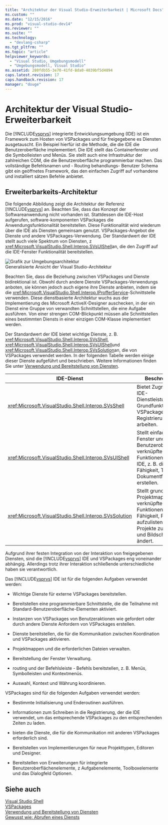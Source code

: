 ```yaml
---
title: "Architektur der Visual Studio-Erweiterbarkeit | Microsoft Docs"
ms.custom: ""
ms.date: "12/15/2016"
ms.prod: "visual-studio-dev14"
ms.reviewer: ""
ms.suite: ""
ms.technology: 
  - "devlang-csharp"
ms.tgt_pltfrm: ""
ms.topic: "article"
helpviewer_keywords: 
  - "Visual Studio, Umgebungsmodell"
  - "Umgebungsmodell, Visual Studio"
ms.assetid: 280fdb55-3e70-41fd-8da0-4039bf5d4894
caps.latest.revision: 17
caps.handback.revision: 17
manager: "douge"
---
```

# Architektur der Visual Studio-Erweiterbarkeit
Die [!INCLUDE[vsprvs](../code-quality/includes/vsprvs_md.md)] integrierte Entwicklungsumgebung \(IDE\) ist ein Framework zum Hosten von VSPackages und für freigegebene es Diensten ausgetauscht.  Ein Beispiel hierfür ist die Methode, die die IDE die Benutzeroberfläche implementiert.  Die IDE stellt das Containerfenster und die Symbolleisten und Menüs.  Sie stellt auch eine Infrastruktur der zahlreichen COM, die die Benutzeroberfläche programmierbar machen.  Das vollständige Befehlsnamen und \- Routing behandlungs\- Benutzer Schema gibt ein geöffnetes Framework, das den einfachen Zugriff auf vorhandene und installiert sätzen Befehle anbietet.  
  
## Erweiterbarkeits\-Architektur  
 Die folgende Abbildung zeigt die Architektur der Referenz [!INCLUDE[vsprvs](../code-quality/includes/vsprvs_md.md)] an.  Beachten Sie, dass das Konzept der Softwareanwendung nicht vorhanden ist.  Stattdessen die IDE\-Host aufgerufen, software\-komponenten VSPackages die Anwendungsfunktionalität bereitstellen.  Diese Funktionalität wird wiederum über die IDE als Diensten gemeinsam genutzt.  VSPackages\-Angebot die Dienste und andere VSPackages\-Verwendung.  Der Standardwert der IDE stellt auch viele Spektrum von Diensten, z <xref:Microsoft.VisualStudio.Shell.Interop.SVsUIShell>an, die den Zugriff auf die IDE\-Fenster Funktionalität bereitstellen.  
  
 ![Grafik zur Umgebungsarchitektur](~/docs/extensibility/internals/media/environment.gif "environment")  
Generalisierte Ansicht der Visual Studio\-Architektur  
  
 Beachten Sie, dass die Beziehung zwischen VSPackages und Dienste bidirektional ist.  Obwohl durch andere Dienste VSPackages\-Verwendungs anboten, sie können jedoch auch eigene ihre Dienste anbieten, indem sie die <xref:Microsoft.VisualStudio.Shell.Interop.IProfferService>\-Schnittstelle verwenden.  Diese dienstbasierte Architektur wuchs aus der Implementierung des Microsoft ActiveX\-Designer auschecken, in der ein Dienst eine Gruppe von verwandten Schnittstellen, die eine Aufgabe ausführen.  Von einer strengen COM\-Blickpunkt müssen alle Schnittstellen eines bestimmten Diensts in einer einzigen COM\-Klasse implementiert werden.  
  
 Der Standardwert der IDE bietet wichtige Dienste, z. B. <xref:Microsoft.VisualStudio.Shell.Interop.SVsShell>, <xref:Microsoft.VisualStudio.Shell.Interop.SVsUIShell>und <xref:Microsoft.VisualStudio.Shell.Interop.SVsSolution>an, die von VSPackages verwendet werden.  In der folgenden Tabelle werden einige dieser Dienste aufgeführt und beschrieben.  Weitere Informationen finden Sie unter [Verwendung und Bereitstellung von Diensten](../extensibility/using-and-providing-services.md).  
  
|IDE\-Dienst|Beschreibung|  
|-----------------|------------------|  
|<xref:Microsoft.VisualStudio.Shell.Interop.SVsShell>|Bietet Zugriff auf IDE\-Dienstleistungen, die Grundfunktionen, VSPackages und die Registrierung arbeiten.|  
|<xref:Microsoft.VisualStudio.Shell.Interop.SVsUIShell>|Stellt einfaches Fenster und Benutzeroberfläche\-verknüpfte Funktionen in der IDE, z. B. die Fähigkeit, Tools und Dokumentfenster zu erstellen.|  
|<xref:Microsoft.VisualStudio.Shell.Interop.SVsSolution>|Stellt grundlegende Projektmappe\-verknüpfte Funktionen, z. B. die Fähigkeit, Projekte aufzulisten, neue Projekte zu erstellen, und Bildschirm, ändert.|  
  
 Aufgrund ihrer festen Integration von der Interaktion von freigegebenen Diensten, sind die [!INCLUDE[vsprvs](../code-quality/includes/vsprvs_md.md)] IDE und VSPackages eng voneinander abhängig.  Allerdings trotz ihrer Interaktion schließende unterschiedliche haben sie verantwortlich.  
  
 Das [!INCLUDE[vsprvs](../code-quality/includes/vsprvs_md.md)] IDE ist für die folgenden Aufgaben verwendet werden:  
  
-   Wichtige Dienste für externe VSPackages bereitstellen.  
  
-   Bereitstellen eine programmierbare Schnittstelle, die die Teilnahme mit Standard\-Benutzeroberfläche\-Elementen aktiviert.  
  
-   Instanzen von VSPackages von Benutzeraktionen wie gefordert oder durch andere Dienste Anfordern von VSPackages erstellen.  
  
-   Dienste bereitstellen, die für die Kommunikation zwischen Koordination und VSPackages aktivieren.  
  
-   Projektmappen und die erforderlichen Dateien verwalten.  
  
-   Bereitstellung der Fenster Verwaltung.  
  
-   routing und der Befehlsleiste \- Befehls bereitstellen, z. B. Menüs, Symbolleisten und Kontextmenüs.  
  
-   Auswahl, Kontext und Währung koordinieren.  
  
 VSPackages sind für die folgenden Aufgaben verwendet werden:  
  
-   Bestimmte Initialisierung und Enderoutinen ausführen.  
  
-   Informationen zum Schreiben in die Registrierung, der die IDE verwendet, um das entsprechende VSPackages zu den entsprechenden Zeiten zu laden.  
  
-   bieten die Dienste, die für die Kommunikation mit anderen VSPackages erforderlich sind.  
  
-   Bereitstellen von Implementierungen für neue Projekttypen, Editoren und Designer.  
  
-   Bereitstellen von Erweiterungen für integrierte Benutzeroberflächenelemente, z Aufgabenelemente, Toolboxelemente und das Dialogfeld Optionen.  
  
## Siehe auch  
 [Visual Studio Shell](../extensibility/internals/visual-studio-shell.md)   
 [VSPackages](../extensibility/internals/vspackages.md)   
 [Verwendung und Bereitstellung von Diensten](../extensibility/using-and-providing-services.md)   
 [Gewusst wie: Abrufen eines Diensts](../extensibility/how-to-get-a-service.md)